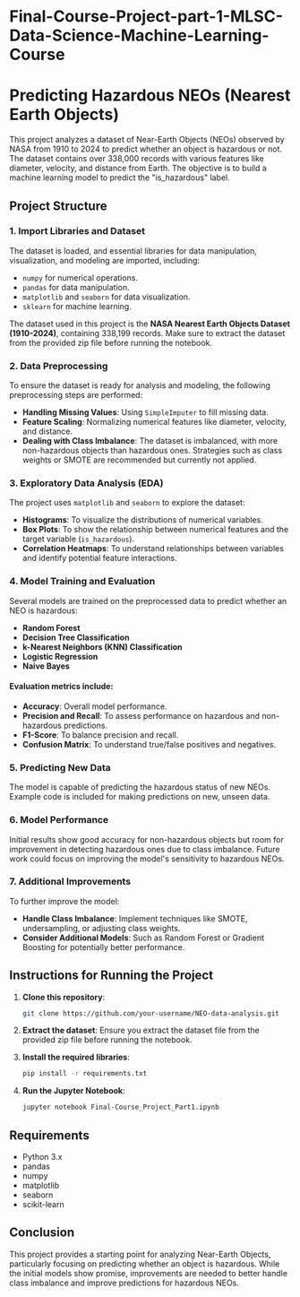 # Final-Course-Project-part-1-MLSC-Data-Science-Machine-Learning-Course

# Predicting Hazardous NEOs (Nearest Earth Objects)

This project analyzes a dataset of Near-Earth Objects (NEOs) observed by NASA from 1910 to 2024 to predict whether an object is hazardous or not. The dataset contains over 338,000 records with various features like diameter, velocity, and distance from Earth. The objective is to build a machine learning model to predict the "is_hazardous" label.

## Project Structure

### 1. **Import Libraries and Dataset**
The dataset is loaded, and essential libraries for data manipulation, visualization, and modeling are imported, including:
- `numpy` for numerical operations.
- `pandas` for data manipulation.
- `matplotlib` and `seaborn` for data visualization.
- `sklearn` for machine learning.

The dataset used in this project is the **NASA Nearest Earth Objects Dataset (1910-2024)**, containing 338,199 records. Make sure to extract the dataset from the provided zip file before running the notebook.

### 2. **Data Preprocessing**
To ensure the dataset is ready for analysis and modeling, the following preprocessing steps are performed:
- **Handling Missing Values**: Using `SimpleImputer` to fill missing data.
- **Feature Scaling**: Normalizing numerical features like diameter, velocity, and distance.
- **Dealing with Class Imbalance**: The dataset is imbalanced, with more non-hazardous objects than hazardous ones. Strategies such as class weights or SMOTE are recommended but currently not applied.

### 3. **Exploratory Data Analysis (EDA)**
The project uses `matplotlib` and `seaborn` to explore the dataset:
- **Histograms**: To visualize the distributions of numerical variables.
- **Box Plots**: To show the relationship between numerical features and the target variable (`is_hazardous`).
- **Correlation Heatmaps**: To understand relationships between variables and identify potential feature interactions.

### 4. **Model Training and Evaluation**
Several models are trained on the preprocessed data to predict whether an NEO is hazardous:
- **Random Forest**
- **Decision Tree Classification**
- **k-Nearest Neighbors (KNN) Classification**
- **Logistic Regression**
- **Naive Bayes**

#### Evaluation metrics include:
- **Accuracy**: Overall model performance.
- **Precision and Recall**: To assess performance on hazardous and non-hazardous predictions.
- **F1-Score**: To balance precision and recall.
- **Confusion Matrix**: To understand true/false positives and negatives.

### 5. **Predicting New Data**
The model is capable of predicting the hazardous status of new NEOs. Example code is included for making predictions on new, unseen data.

### 6. **Model Performance**
Initial results show good accuracy for non-hazardous objects but room for improvement in detecting hazardous ones due to class imbalance. Future work could focus on improving the model's sensitivity to hazardous NEOs.

### 7. **Additional Improvements**
To further improve the model:
- **Handle Class Imbalance**: Implement techniques like SMOTE, undersampling, or adjusting class weights.
- **Consider Additional Models**: Such as Random Forest or Gradient Boosting for potentially better performance.

## Instructions for Running the Project

1. **Clone this repository**:
   ```bash
   git clone https://github.com/your-username/NEO-data-analysis.git
   ```

2. **Extract the dataset**: 
   Ensure you extract the dataset file from the provided zip file before running the notebook.

3. **Install the required libraries**:
   ```bash
   pip install -r requirements.txt
   ```

4. **Run the Jupyter Notebook**:
   ```bash
   jupyter notebook Final-Course_Project_Part1.ipynb
   ```

## Requirements

- Python 3.x
- pandas
- numpy
- matplotlib
- seaborn
- scikit-learn

## Conclusion
This project provides a starting point for analyzing Near-Earth Objects, particularly focusing on predicting whether an object is hazardous. While the initial models show promise, improvements are needed to better handle class imbalance and improve predictions for hazardous NEOs.
